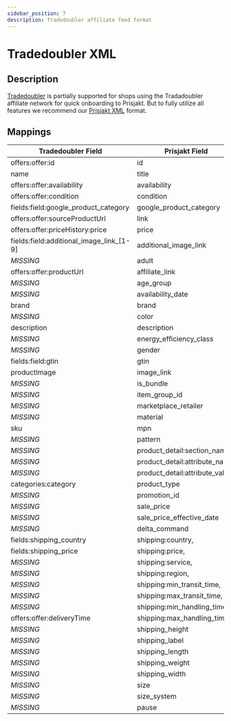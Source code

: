 ```yaml
---
sidebar_position: 7
description: Tradedoubler affiliate feed format
---
```


# Tradedoubler XML

## Description
[Tradedoubler](httpsv.tradedoubler.com/products/publisher/#XML_response) is partially supported for shops using the Tradadoubler affiliate network for quick onboarding to Prisjakt. But to fully utilize all features we recommend our [Prisjakt XML](./prisjakt_xml/index.md) format.

## Mappings

| Tradedoubler Field                       | Prisjakt Field                  |
|------------------------------------------|---------------------------------|
| offers:offer:id                          | id                              |
| name                                     | title                           |
| offers:offer:availability                | availability                    |
| offers:offer:condition                   | condition                       |
| fields:field:google_product_category     | google_product_category         |
| offers:offer:sourceProductUrl            | link                            |
| offers:offer:priceHistory:price          | price                           |
| fields:field:additional_image_link_[1-9] | additional_image_link           |
| *MISSING*                                | adult                           |
| offers:offer:productUrl                  | affiliate_link                  |
| *MISSING*                                | age_group                       |
| *MISSING*                                | availability_date               |
| brand                                    | brand                           |
| *MISSING*                                | color                           |
| description                              | description                     |
| *MISSING*                                | energy_efficiency_class         |
| *MISSING*                                | gender                          |
| fields:field:gtin                        | gtin                            |
| productImage                             | image_link                      |
| *MISSING*                                | is_bundle                       |
| *MISSING*                                | item_group_id                   |
| *MISSING*                                | marketplace_retailer            |
| *MISSING*                                | material                        |
| sku                                      | mpn                             |
| *MISSING*                                | pattern                         |
| *MISSING*                                | product_detail:section_name,    |
| *MISSING*                                | product_detail:attribute_name,  |
| *MISSING*                                | product_detail:attribute_value, |
| categories:category                      | product_type                    |
| *MISSING*                                | promotion_id                    |
| *MISSING*                                | sale_price                      |
| *MISSING*                                | sale_price_effective_date       |
| *MISSING*                                | delta_command                   |
| fields:shipping_country                  | shipping:country,               |
| fields:shipping_price                    | shipping:price,                 |
| *MISSING*                                | shipping:service,               |
| *MISSING*                                | shipping:region,                |
| *MISSING*                                | shipping:min_transit_time,      |
| *MISSING*                                | shipping:max_transit_time,      |
| *MISSING*                                | shipping:min_handling_time,     |
| offers:offer:deliveryTime                | shipping:max_handling_time,     |
| *MISSING*                                | shipping_height                 |
| *MISSING*                                | shipping_label                  |             
| *MISSING*                                | shipping_length                 |
| *MISSING*                                | shipping_weight                 |
| *MISSING*                                | shipping_width                  |
| *MISSING*                                | size                            |
| *MISSING*                                | size_system                     |
| *MISSING*                                | pause                           |

